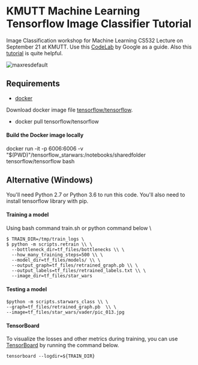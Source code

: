 # KMUTT Machine Learning Tensorflow Image Classifier Tutorial
Image Classification workshop for Machine Learning CS532 Lecture on September 21 at KMUTT.
Use this [CodeLab](https://codelabs.developers.google.com/codelabs/tensorflow-for-poets/?utm_campaign=chrome_series_machinelearning_063016&utm_source=gdev&utm_medium=yt-desc#0) by Google as a guide. Also this [tutorial](https://www.tensorflow.org/versions/r0.9/how_tos/image_retraining/index.html) is quite helpful.

![maxresdefault](https://user-images.githubusercontent.com/28506207/30697140-242e8178-9f08-11e7-93a6-f93b47c28e22.jpg)

## Requirements

* [docker](https://www.docker.com/products/docker-toolbox)

Download docker image file [tensorflow/tensorflow](https://hub.docker.com/r/tensorflow/tensorflow/).
* docker pull tensorflow/tensorflow

#### Build the Docker image locally
docker run -it -p 6006:6006 -v "$(PWD)"/tensorflow_starwars:/notebooks/sharedfolder tensorflow/tensorflow bash

## Alternative (Windows)
You'll need Python 2.7 or Python 3.6 to run this code. You'll also need to install tensorflow library with pip.

#### Training a model
Using bash command train.sh or python command below \

```shell
$ TRAIN_DIR=/tmp/train_logs \
$ python -m scripts.retrain \\ \
  --bottleneck_dir=tf_files/bottlenecks \\ \
  --how_many_training_steps=500 \\ \
  --model_dir=tf_files/models/ \\ \
  --output_graph=tf_files/retrained_graph.pb \\ \
  --output_labels=tf_files/retrained_labels.txt \\ \
  --image_dir=tf_files/star_wars
```

#### Testing a model
```shell
$python -m scripts.starwars_class \\ \
--graph=tf_files/retrained_graph.pb  \\ \
--image=tf_files/star_wars/vader/pic_013.jpg
```
#### TensorBoard

To visualize the losses and other metrics during training, you can use
[TensorBoard](https://github.com/tensorflow/tensorboard)
by running the command below.

```shell
tensorboard --logdir=${TRAIN_DIR}
```


